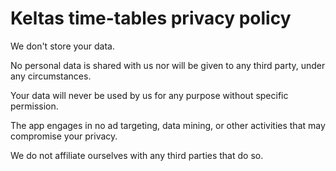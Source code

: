 Keltas time-tables privacy policy
===================================

We don't store your data.

No personal data is shared with us nor will be given to any third party, under any circumstances.

Your data will never be used by us for any purpose without specific permission.

The app engages in no ad targeting, data mining, or other activities that may compromise your privacy.

We do not affiliate ourselves with any third parties that do so.
